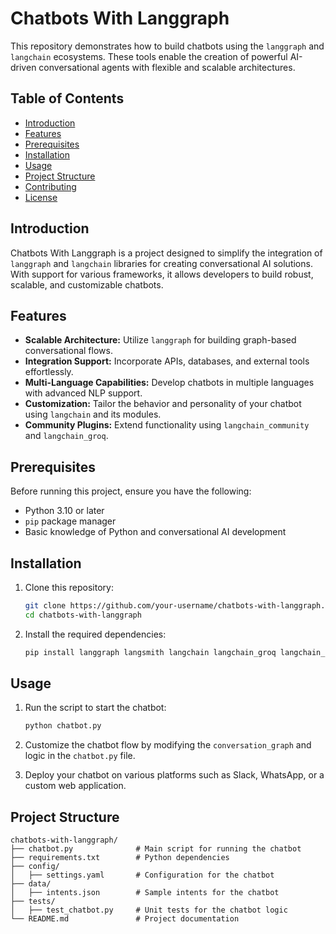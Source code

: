 # Chatbots With Langgraph

This repository demonstrates how to build chatbots using the `langgraph` and `langchain` ecosystems. These tools enable the creation of powerful AI-driven conversational agents with flexible and scalable architectures.

## Table of Contents

- [Introduction](#introduction)
- [Features](#features)
- [Prerequisites](#prerequisites)
- [Installation](#installation)
- [Usage](#usage)
- [Project Structure](#project-structure)
- [Contributing](#contributing)
- [License](#license)

## Introduction

Chatbots With Langgraph is a project designed to simplify the integration of `langgraph` and `langchain` libraries for creating conversational AI solutions. With support for various frameworks, it allows developers to build robust, scalable, and customizable chatbots.

## Features

- **Scalable Architecture:** Utilize `langgraph` for building graph-based conversational flows.
- **Integration Support:** Incorporate APIs, databases, and external tools effortlessly.
- **Multi-Language Capabilities:** Develop chatbots in multiple languages with advanced NLP support.
- **Customization:** Tailor the behavior and personality of your chatbot using `langchain` and its modules.
- **Community Plugins:** Extend functionality using `langchain_community` and `langchain_groq`.

## Prerequisites

Before running this project, ensure you have the following:

- Python 3.10 or later
- `pip` package manager
- Basic knowledge of Python and conversational AI development

## Installation

1. Clone this repository:

    ```bash
    git clone https://github.com/your-username/chatbots-with-langgraph.git
    cd chatbots-with-langgraph
    ```

2. Install the required dependencies:

    ```bash
    pip install langgraph langsmith langchain langchain_groq langchain_community
    ```

## Usage

1. Run the script to start the chatbot:

    ```bash
    python chatbot.py
    ```

2. Customize the chatbot flow by modifying the `conversation_graph` and logic in the `chatbot.py` file.

3. Deploy your chatbot on various platforms such as Slack, WhatsApp, or a custom web application.

## Project Structure

```plaintext
chatbots-with-langgraph/
├── chatbot.py              # Main script for running the chatbot
├── requirements.txt        # Python dependencies
├── config/
│   ├── settings.yaml       # Configuration for the chatbot
├── data/
│   ├── intents.json        # Sample intents for the chatbot
├── tests/
│   ├── test_chatbot.py     # Unit tests for the chatbot logic
└── README.md               # Project documentation
